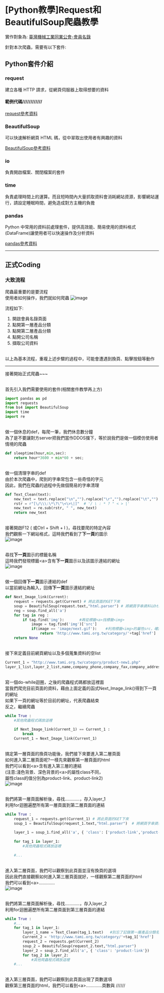 # [Python教學]Request和BeautifulSoup爬蟲教學

實作對象為: [臺灣機械工業同業公會-會員名錄](http://www.tami.org.tw/category/product-new1.php)

針對本次爬蟲，需要有以下套件:

## Python套件介紹

### request
建立各種 HTTP 請求，從網頁伺服器上取得想要的資料
####  範例代碼////////////

[request參考資料](https://blog.gtwang.org/programming/python-requests-module-tutorial/)

### BeautifulSoup
可以快速解析網頁 HTML 碼，從中翠取出使用者有興趣的資料

[BeautifulSoup參考資料](https://blog.gtwang.org/programming/python-beautiful-soup-module-scrape-web-pages-tutorial/)

### io
負責開啟檔案、關閉檔案的套件
### time
負責處理時間上的運算。而且短時間內大量抓取資料會消耗網站資源，影響網站運行，請設定睡眠時間，避免造成對方主機的負擔
### pandas
Python 中常用的資料前處理套件，提供高效能、簡易使用的資料格式(DataFrame)讓使用者可以快速操作及分析資料

[pandas參考資料](https://oranwind.org/python-pandas-ji-chu-jiao-xue/)

***

## 正式Coding

### 大致流程
爬蟲最重要的是要流程
<br>使用者如何操作，我們就如何爬蟲
![image](readme_data/1.gif)

流程如下:
  1. 開啟會員名錄頁面
  2. 點開第一層產品分類
  3. 點開第二層產品分類
  4. 點開公司名稱
  5. 擷取公司資料

<br>以上為基本流程，重複上述步驟的過程中，可能會遭遇到換頁、點擊按鈕等動作

***
接著開始正式爬蟲~~~

<br>首先引入我們需要使用的套件(相關套件教學再上方)
``` python
import pandas as pd
import requests
from bs4 import BeautifulSoup
import time
import re
```

<br>做一個休息的def，每爬一筆，我們休息數分鐘
<br>為了是不要讓對方server把我們當作DDOS擋下，等於說我們是做一個模仿使用者情境的爬蟲
``` python
def sleeptime(hour,min,sec):
    return hour*3600 + min*60 + sec;
```

<br>做一個清理字串的def
<br>由於本次爬蟲中，爬到的字串常包含一些奇怪的字元
<br>因此，我們在爬蟲的過程中先做個簡易的字串清理
``` python
def Text_Clean(text):
    new_text = text.replace("\n","").replace("\r","").replace("\t","").replace(" ","").replace('\xa0', ' ')
    rstr = r"[\/\\\:\*\?\"\<\>\|]"  # '/ \ : * ? " < > |'
    new_text = re.sub(rstr, " ", new_text)
    return new_text
```

<br>接著開啟F12 ( 或Ctrl + Shift + I )，尋找要爬的特定內容
<br>我們觀察一下網站格式，這時我們看到了**下一頁**的圖示
<br>![image](readme_data/2.png)

<br>尋找**下一頁**圖示的標籤名稱
<br>這時我們發現標籤&lt;a&gt;含有**下一頁**圖示以及該圖示連結的網址
<br>![image](readme_data/3.png)

<br>做一個回傳**下一頁**圖示連結的def
<br>以當前網址為輸入，回傳**下一頁**圖示連結的網址
``` python
def Next_Image_link(Current):
    request = requests.get(Current) # 將此頁面的GET下來
    soup = BeautifulSoup(request.text,"html.parser") # 將網頁字串資料以html.parser解析
    reg = soup.find_all('a')
    for tag in reg :
        if tag.find('img'):       #再從標籤<a>找標籤<img>
            image = tag.find('img')['src']
            if(image == 'image/next.gif'):    #利用標籤<img>的屬性src，確認是否是我們要找的圖
                return 'http://www.tami.org.tw/category/'+tag['href']   #確認後，回傳該標籤<a>的屬性href(網頁連結)
    return None
```
<br>接下來定義目前網頁網址以及多個蒐集資料的空list
```python
Current_1 = "http://www.tami.org.tw/category/product-new1.php"
layer_1_list,layer_2_list,name,company_phone,company_fax,company_address,factory_phone,factory_fax,factory_address,company_url,capital,email,employee,main_product = [],[],[],[],[],[],[],[],[],[],[],[],[],[]

```
<br>寫一個do-while迴圈，之後的爬蟲程式碼都放這裡面
<br>當我們爬完目前頁面的資料，藉由上面定義的函式Next_Image_link()得到下一頁的網址
<br>如果下一頁的網址等於目前的網址，代表爬蟲結束
<br>反之，繼續爬蟲
``` python
while True :
	#其他爬蟲程式碼放這裡
	
    if Next_Image_link(Current_1) == Current_1 :
        break   
    Current_1 = Next_Image_link(Current_1)
```

<br>搞定第一層頁面的換頁功能後，我們接下來要進入第二層頁面
<br>如何進入第二層頁面呢?一樣先來觀察第一層頁面的html
<br>我們可以看到&lt;a&gt;含有進入第三層的連結
<br>(注意:淺色背景、深色背景的&lt;a&gt;的屬性class不同，
<br>屬性class的值分別為product-link、product-link2)
<br>![image](readme_data/4.png)

<br>我們將第一層頁面解析後，尋找............，存入layer_1 
<br>利用for迴圈遍歷所有第一層頁面到第二層頁面的連結
``` python
while True :
    request_1 = requests.get(Current_1) # 將此頁面的GET下來
    soup_1 = BeautifulSoup(request_1.text,"html.parser")  # 將網頁字串資料以html.parser解析
    
    layer_1 = soup_1.find_all('a', { 'class': ['product-link','product-link2']})
    
    for tag_1 in layer_1:
		#其他爬蟲程式碼放這裡
	
    #...
```
<br>進入第二層頁面，我們可以觀察到此頁面並沒有換頁的選項
<br>因此我們直接觀察如何進入第三層頁面就好，一樣觀察第二層頁面的html
<br>我們可以看到&lt;a&gt;.............
<br>![image](readme_data/5.png)

<br>我們將第二層頁面解析後，尋找............，存入layer_2 
<br>利用for迴圈遍歷所有第二層頁面到第三層頁面的連結
``` python
while True :
	#...    
    for tag_1 in layer_1:       
        layer_1_name = Text_Clean(tag_1.text)   #別忘了記錄第一層產品分類名稱        
        Current_2 = 'http://www.tami.org.tw/category/'+tag_1['href']
        request_2 = requests.get(Current_2)
        soup_2 = BeautifulSoup(request_2.text,"html.parser")        
        layer_2 = soup_2.find_all('a', { 'class': 'product-link'})        
        for tag_2 in layer_2:
			#其他爬蟲程式碼放這裡
    #...
```
<br>進入第三層頁面，我們可以觀察到此頁面出現了頁數選項
<br>觀察第三層頁面的html，我們可以看到&lt;a&gt;.............頁數與
//////



